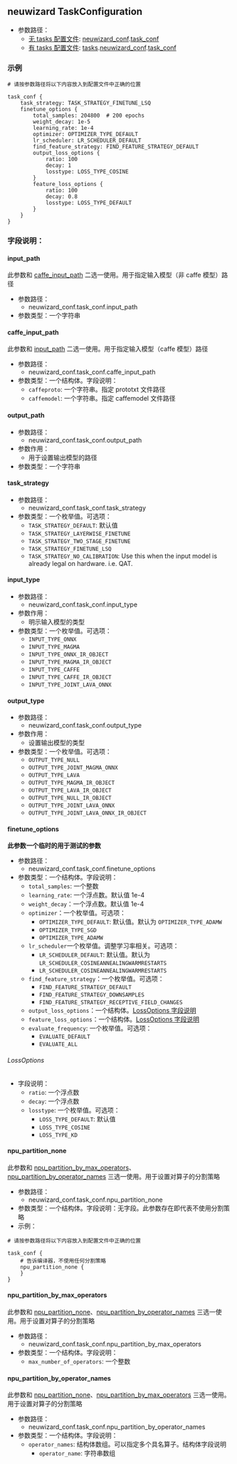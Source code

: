## neuwizard TaskConfiguration
* 参数路径：
  * [无 tasks 配置文件](/super_pulsar/config/config_without_tasks.md): [neuwizard_conf](/super_pulsar/config/config_neuwizard_conf.md).[task_conf](/super_pulsar/config/config_neuwizard_conf.md#task_conf)
  * [有 tasks 配置文件](/super_pulsar/config/config_with_tasks.md): [tasks](/super_pulsar/config/config_with_tasks.md).[neuwizard_conf](/super_pulsar/config/config_neuwizard_conf.md).[task_conf](/super_pulsar/config/config_neuwizard_conf.md#task_conf)

### 示例
```prototxt
# 请按参数路径将以下内容放入到配置文件中正确的位置

task_conf {
    task_strategy: TASK_STRATEGY_FINETUNE_LSQ
    finetune_options {
        total_samples: 204800  # 200 epochs
        weight_decay: 1e-5
        learning_rate: 1e-4
        optimizer: OPTIMIZER_TYPE_DEFAULT
        lr_scheduler: LR_SCHEDULER_DEFAULT
        find_feature_strategy: FIND_FEATURE_STRATEGY_DEFAULT
        output_loss_options {
            ratio: 100
            decay: 1
            losstype: LOSS_TYPE_COSINE
        }
        feature_loss_options {
            ratio: 100
            decay: 0.8
            losstype: LOSS_TYPE_DEFAULT
        }
    }
}
```

### 字段说明：
#### input_path
此参数和 [caffe_input_path](#caffe_input_path) 二选一使用。用于指定输入模型（非 caffe 模型）路径
* 参数路径：
  * neuwizard_conf.task_conf.input_path
* 参数类型：一个字符串

#### caffe_input_path
此参数和 [input_path](#input_path) 二选一使用。用于指定输入模型（caffe 模型）路径
* 参数路径：
  * neuwizard_conf.task_conf.caffe_input_path
* 参数类型：一个结构体。字段说明：
  * `caffeproto`: 一个字符串。指定 prototxt 文件路径
  * `caffemodel`: 一个字符串。指定 caffemodel 文件路径

#### output_path
* 参数路径：
  * neuwizard_conf.task_conf.output_path
* 参数作用：
  * 用于设置输出模型的路径
* 参数类型：一个字符串

#### task_strategy
* 参数路径：
  * neuwizard_conf.task_conf.task_strategy
* 参数类型：一个枚举值。可选项：
  * `TASK_STRATEGY_DEFAULT`: 默认值
  * `TASK_STRATEGY_LAYERWISE_FINETUNE`
  * `TASK_STRATEGY_TWO_STAGE_FINETUNE`
  * `TASK_STRATEGY_FINETUNE_LSQ`
  * `TASK_STRATEGY_NO_CALIBRATION`: Use this when the input model is already legal on hardware. i.e. QAT.

#### input_type
* 参数路径：
  * neuwizard_conf.task_conf.input_type
* 参数作用：
  * 明示输入模型的类型
* 参数类型：一个枚举值。可选项：
  * `INPUT_TYPE_ONNX`
  * `INPUT_TYPE_MAGMA`
  * `INPUT_TYPE_ONNX_IR_OBJECT`
  * `INPUT_TYPE_MAGMA_IR_OBJECT`
  * `INPUT_TYPE_CAFFE`
  * `INPUT_TYPE_CAFFE_IR_OBJECT`
  * `INPUT_TYPE_JOINT_LAVA_ONNX`


#### output_type
* 参数路径：
  * neuwizard_conf.task_conf.output_type
* 参数作用：
  * 设置输出模型的类型
* 参数类型：一个枚举值。可选项：
  * `OUTPUT_TYPE_NULL`
  * `OUTPUT_TYPE_JOINT_MAGMA_ONNX`
  * `OUTPUT_TYPE_LAVA`
  * `OUTPUT_TYPE_MAGMA_IR_OBJECT`
  * `OUTPUT_TYPE_LAVA_IR_OBJECT`
  * `OUTPUT_TYPE_NULL_IR_OBJECT`
  * `OUTPUT_TYPE_JOINT_LAVA_ONNX`
  * `OUTPUT_TYPE_JOINT_LAVA_ONNX_IR_OBJECT`

#### finetune_options
**此参数一个临时的用于测试的参数**
* 参数路径：
  * neuwizard_conf.task_conf.finetune_options
* 参数类型：一个结构体。字段说明：
  * `total_samples`: 一个整数
  * `learning_rate`: 一个浮点数。默认值 1e-4
  * `weight_decay`：一个浮点数。默认值 1e-4
  * `optimizer`：一个枚举值。可选项：
    * `OPTIMIZER_TYPE_DEFAULT`: 默认值。默认为 `OPTIMIZER_TYPE_ADAMW`
    * `OPTIMIZER_TYPE_SGD`
    * `OPTIMIZER_TYPE_ADAMW`
  * `lr_scheduler`一个枚举值。调整学习率相关。可选项：
    * `LR_SCHEDULER_DEFAULT`: 默认值。默认为 `LR_SCHEDULER_COSINEANNEALINGWARMRESTARTS`
    * `LR_SCHEDULER_COSINEANNEALINGWARMRESTARTS`
  * `find_feature_strategy`：一个枚举值。可选项：
    * `FIND_FEATURE_STRATEGY_DEFAULT`
    * `FIND_FEATURE_STRATEGY_DOWNSAMPLES`
    * `FIND_FEATURE_STRATEGY_RECEPTIVE_FIELD_CHANGES`
  * `output_loss_options`：一个结构体。[LossOptions 字段说明](#LossOptions)
  * `feature_loss_options`：一个结构体。[LossOptions 字段说明](#LossOptions)
  * `evaluate_frequency`: 一个枚举值。可选项：
    * `EVALUATE_DEFAULT`
    * `EVALUATE_ALL`


###### LossOptions
* 字段说明：
  * `ratio`: 一个浮点数
  * `decay`: 一个浮点数
  * `losstype`: 一个枚举值。可选项：
    * `LOSS_TYPE_DEFAULT`: 默认值
    * `LOSS_TYPE_COSINE`
    * `LOSS_TYPE_KD`


#### npu_partition_none
此参数和 [npu_partition_by_max_operators](#npu_partition_by_max_operators)、[npu_partition_by_operator_names](#npu_partition_by_operator_names) 三选一使用。用于设置对算子的分割策略
* 参数路径：
  * neuwizard_conf.task_conf.npu_partition_none
* 参数类型：一个结构体。字段说明：无字段。此参数存在即代表不使用分割策略
* 示例：

```prototxt
# 请按参数路径将以下内容放入到配置文件中正确的位置

task_conf {
    # 告诉编译器，不使用任何分割策略
    npu_partition_none {
    }
}
```

#### npu_partition_by_max_operators
此参数和 [npu_partition_none](#npu_partition_none)、[npu_partition_by_operator_names](#npu_partition_by_operator_names) 三选一使用。用于设置对算子的分割策略
* 参数路径：
  * neuwizard_conf.task_conf.npu_partition_by_max_operators
* 参数类型：一个结构体。字段说明：
  * `max_number_of_operators`: 一个整数

#### npu_partition_by_operator_names
此参数和 [npu_partition_none](#npu_partition_none)、[npu_partition_by_max_operators](#npu_partition_by_max_operators) 三选一使用。用于设置对算子的分割策略
* 参数路径：
  * neuwizard_conf.task_conf.npu_partition_by_operator_names
* 参数类型：一个结构体。字段说明：
  * `operator_names`: 结构体数组。可以指定多个具名算子。结构体字段说明
    * `operator_name`: 字符串数组
